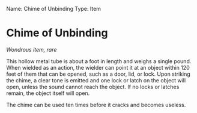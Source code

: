 Name: Chime of Unbinding
Type: Item

# Chime of Unbinding
_Wondrous item, rare_

This hollow metal tube is about a foot in length and weighs a single pound. When wielded as an action, the wielder can point it at an object within 120 feet of them that can be opened, such as a door, lid, or lock. Upon striking the chime, a clear tone is emitted and one lock or latch on the object will open, unless the sound cannot reach the object. If no locks or latches remain, the object itself will open.

The chime can be used ten times before it cracks and becomes useless. 
